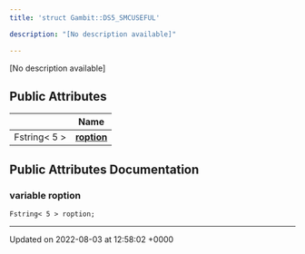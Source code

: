 ```yaml
---
title: 'struct Gambit::DS5_SMCUSEFUL'

description: "[No description available]"

---
```









[No description available]

## Public Attributes

|                | Name           |
| -------------- | -------------- |
| Fstring< 5 > | **[roption](/documentation/code/darkbit/classes/structgambit_1_1ds5__smcuseful/#variable-roption)**  |

## Public Attributes Documentation

### variable roption

```
Fstring< 5 > roption;
```


-------------------------------

Updated on 2022-08-03 at 12:58:02 +0000